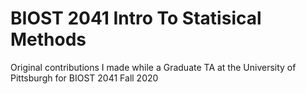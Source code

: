 # BIOST 2041 Intro To Statisical Methods

Original contributions I made while a Graduate TA at the University of Pittsburgh for BIOST 2041 Fall 2020
